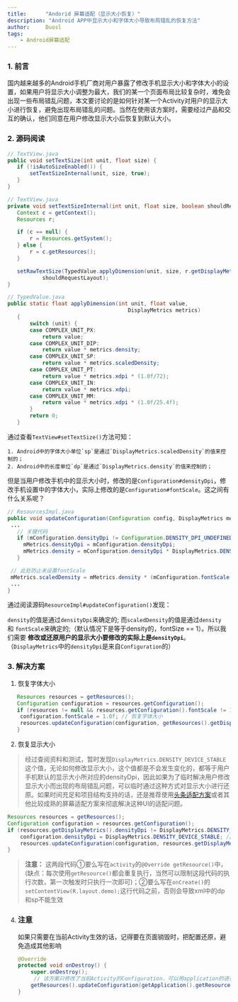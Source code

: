 ```yaml
---
title:      "Andorid 屏幕适配（显示大小恢复）"
description: "Android APP中显示大小和字体大小导致布局错乱的恢复方法"
author:     Duosl
tags:
    - Android屏幕适配
---
```

### 1. 前言

国内越来越多的Android手机厂商对用户暴露了修改手机显示大小和字体大小的设置，如果用户将显示大小调整为最大，我们的某一个页面布局比较复杂时，难免会出现一些布局错乱问题，本文要讨论的是如何针对某一个Activity对用户的显示大小进行恢复，避免出现布局错乱的问题。当然在使用该方案时，需要经过产品和交互的确认，他们同意在用户修改显示大小后恢复到默认大小。

### 2. 源码阅读

```java
// TextView.java
public void setTextSize(int unit, float size) {
   if (!isAutoSizeEnabled()) {
       setTextSizeInternal(unit, size, true);
   }
}

// TextView.java
private void setTextSizeInternal(int unit, float size, boolean shouldRequestLayout) {
   Context c = getContext();
   Resources r;

   if (c == null) {
       r = Resources.getSystem();
   } else {
       r = c.getResources();
   }

   setRawTextSize(TypedValue.applyDimension(unit, size, r.getDisplayMetrics()),
           shouldRequestLayout);
}

// TypedValue.java
public static float applyDimension(int unit, float value,
                                      DisplayMetrics metrics)
   {
       switch (unit) {
       case COMPLEX_UNIT_PX:
           return value;
       case COMPLEX_UNIT_DIP:
           return value * metrics.density;
       case COMPLEX_UNIT_SP:
           return value * metrics.scaledDensity;
       case COMPLEX_UNIT_PT:
           return value * metrics.xdpi * (1.0f/72);
       case COMPLEX_UNIT_IN:
           return value * metrics.xdpi;
       case COMPLEX_UNIT_MM:
           return value * metrics.xdpi * (1.0f/25.4f);
       }
       return 0;
   }
```

通过查看`TextView#setTextSize()`方法可知：

    1. Android中的字体大小单位`sp`是通过`DisplayMetrics.scaledDensity`的值来控制的；
    2. Android中的长度单位`dp`是通过`DisplayMetrics.density`的值来控制的；

但是当用户修改手机中的显示大小时，修改的是`Configuration#densityDpi`，修改手机设置中的字体大小，实际上修改的是`Configuration#fontScale`。这之间有什么关系呢？

```java
// ResourcesImpl.java
public void updateConfiguration(Configuration config, DisplayMetrics metrics,CompatibilityInfo compat) {
 ...
   // 关键代码
   if (mConfiguration.densityDpi != Configuration.DENSITY_DPI_UNDEFINED) {
     mMetrics.densityDpi = mConfiguration.densityDpi;
     mMetrics.density = mConfiguration.densityDpi * DisplayMetrics.DENSITY_DEFAULT_SCALE;
   }

 // 此处防止未设置fontScale
 mMetrics.scaledDensity = mMetrics.density * (mConfiguration.fontScale != 0 ? mConfiguration.fontScale : 1.0f);
 ...
}
```

通过阅读源码`ResourceImpl#updateConfiguration()`发现：

`density`的值是通过`densityDpi`来确定的; 而`scaledDensity`的值是通过`density `和 `fontScale`来确定的;（默认情况下是等于density的，fontSize == 1）。所以我们需要 **修改或还原用户的显示大小要修改的实际上是`densityDpi`**。（`DisplayMetrics`中的`densityDpi`是来自`Configuration`的）

### 3. 解决方案

   1. 恢复字体大小

   ```java
      Resources resources = getResources();
      Configuration configuration = resources.getConfiguration();
      if (resources != null && resources.getConfiguration().fontScale != 1.0f) {
       configuration.fontScale = 1.0f; // 恢复字体大小
       resources.updateConfiguration(configuration, getResources().getDisplayMetrics());
      }
   ```

   2. 恢复显示大小

   > 经过查阅资料和测试，暂时发现`DisplayMetrics.DENSITY_DEVICE_STABLE`这个值，无论如何修改显示大小，这个值都是不会发生变化的，都等于用户手机默认的显示大小所对应的densityDpi，因此如果为了临时解决用户修改显示大小而出现的布局错乱问题，可以临时通过这种方式对显示大小进行还原。如果时间充足和项目结构支持的话，还是推荐使用[头条适配方案](https://mp.weixin.qq.com/s/d9QCoBP6kV9VSWvVldVVwA)或者其他比较成熟的屏幕适配方案来彻底解决这种UI的适配问题。

   ```java
   Resources resources = getResources();
   Configuration configuration = resources.getConfiguration();
   if (resources.getDisplayMetrics().densityDpi != DisplayMetrics.DENSITY_DEVICE_STABLE) {
       configuration.densityDpi = DisplayMetrics.DENSITY_DEVICE_STABLE; // 恢复显示大小
       resources.updateConfiguration(configuration, resources.getDisplayMetrics());
   }
   ```

>  **注意：** 这两段代码①要么写在`activity`的`@Override getResource()`中，(缺点：每次使用`getResource()`都会重复执行，当然可以限制这段代码的执行次数，第一次触发时只执行一次即可)；②要么写在`onCreate()`的`setContentView(R.layout.demo);`这行代码之前，否则会导致xml中的dp和sp不能生效


4. ### 注意

   如果只需要在当前Activity生效的话，记得要在页面销毁时，把配置还原，避免造成其他影响

   ```java
   @Override
   protected void onDestroy() {
       super.onDestroy();
     	// 该方案只修改了当前Activity的Configuration，可以用application的进行还原
       getResources().updateConfiguration(getApplication().getResources().getConfiguration(), getApplication().getResources().getDisplayMetrics());
   }
   ```
